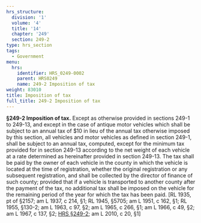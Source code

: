 ```yaml
---
hrs_structure:
  division: '1'
  volume: '4'
  title: '14'
  chapter: '249'
  section: 249-2
type: hrs_section
tags:
  - Government
menu:
  hrs:
    identifier: HRS_0249-0002
    parent: HRS0249
    name: 249-2 Imposition of tax
weight: 83010
title: Imposition of tax
full_title: 249-2 Imposition of tax
---
```

**§249-2 Imposition of tax.** Except as otherwise provided in sections 249-1 to 249-13, and except in the case of antique motor vehicles which shall be subject to an annual tax of $10 in lieu of the annual tax otherwise imposed by this section, all vehicles and motor vehicles as defined in section 249-1, shall be subject to an annual tax, computed, except for the minimum tax provided for in section 249-13 according to the net weight of each vehicle at a rate determined as hereinafter provided in section 249-13\. The tax shall be paid by the owner of each vehicle in the county in which the vehicle is located at the time of registration, whether the original registration or any subsequent registration, and shall be collected by the director of finance of such county; provided that if a vehicle is transported to another county after the payment of the tax, no additional tax shall be imposed on the vehicle for the remaining period of the year for which the tax has been paid. [RL 1935, pt of §2157; am L 1937, c 214, §1; RL 1945, §5705; am L 1951, c 162, §1; RL 1955, §130-2; am L 1963, c 97, §2; am L 1965, c 266, §1; am L 1966, c 49, §2; am L 1967, c 137, §2; [HRS §249-2](/title-14/chapter-249/section-249-2/); am L 2010, c 20, §1]